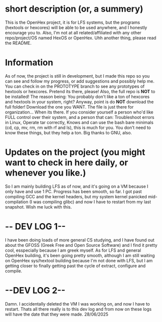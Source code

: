# short description (or, a summery)
This is the OpenHex project, it is for LFS systems, but the programs (hextools or hexcores) will be able to be used anywhere, and I honestly encourage you to. Also, I'm not at all related/affiliated with any other repo/project/OS named HexOS or OpenHex. Uhh another thing, please read the README.

# Information
As of now, the project is still in development, but I made this repo so you can see and follow my progress, or add suggestions and possibly help me. You can check in on the PROTOTYPE branch to see any prototypes of hextools or hexcores. Pretend its there, please! Also, the full repo is **NOT** to be installed! The reason being: You probably don't like a ton of hexcores and hextools in your system, right? Anyway, point is do **NOT** download the full folder! Download the one you WANT. The file is just there for organization... When its there. If you consider yourself a person who'd like FULL control over their system, and a person that can: Troubleshoot errors in Linux, Operate tar correctly, Knows and can use the bash bare minimals (cd, cp, mv, rm, rm with rf and ls), this is much for you. You don't need to know these things, but they help a ton. Big thanks to GNU, also. 

# Updates on the project (you might want to check in here daily, or whenever you like.)
So I am mainly building LFS as of now, and it's going on a VM because I only have and use 1 PC. Progress has been smooth, so far. I got past compiling GCC and the kernel headers, but my system kernel panicked mid-compilation (I was compiling glibc) and now I have to restart from my last snapshot. Wish me luck with this. 
# -- DEV LOG 1--
I have been doing loads of more general CS studying, and I have found out about the GFOSS (Greek Free and Open Source Software) and I find it pretty cool, esspecially because I am greek myself. As for LFS and general OpenHex building, it's been going pretty smooth, although I am still waiting on OpenHex sys/hextool building because I'm not done with LFS, but I am getting closer to finally getting past the cycle of extract, configure and compile. 
# --DEV LOG 2--
Damn. I accidentally deleted the VM I was working on, and now I have to restart. Thats all there really is to this dev log and from now on these logs will have the date that they were made. 28/06/2025
